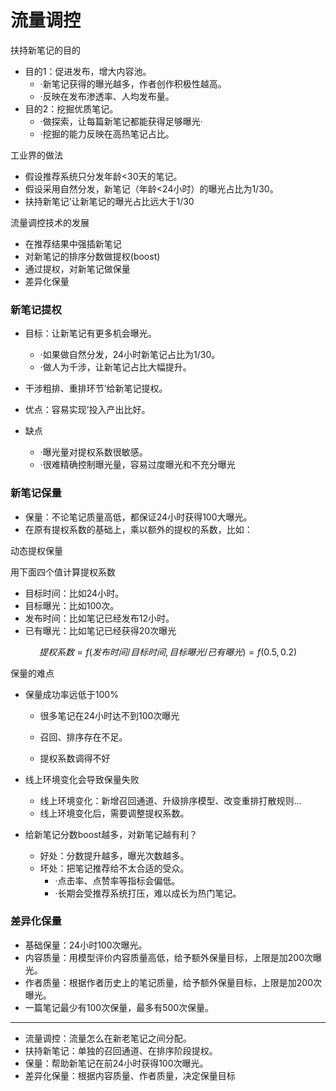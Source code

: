 # 流量调控

扶持新笔记的目的

- 目的1：促进发布，增大内容池。
  - ·新笔记获得的曝光越多，作者创作积极性越高。
  - ·反映在发布渗透率、人均发布量。
- 目的2：挖掘优质笔记。
  - ·做探索，让每篇新笔记都能获得足够曝光·
  - ·挖掘的能力反映在高热笔记占比。

工业界的做法

- 假设推荐系统只分发年龄<30天的笔记。
- 假设采用自然分发，新笔记（年龄<24小时）的曝光占比为1/30。
- 扶持新笔记’让新笔记的曝光占比远大于1/30

流量调控技术的发展

- 在推荐结果中强插新笔记
- 对新笔记的排序分数做提权(boost)
- 通过提权，对新笔记做保量
- 差异化保量

### 新笔记提权

- 目标：让新笔记有更多机会曝光。
  - ·如果做自然分发，24小时新笔记占比为1/30。
  - ·做人为千涉，让新笔记占比大幅提升。
- 干涉粗排、重排环节’给新笔记提权。



- 优点：容易实现’投入产出比好。
- 缺点
  - ·曝光量对提权系数很敏感。
  - ·很难精确控制曝光量，容易过度曝光和不充分曝光

### 新笔记保量

- 保量：不论笔记质量高低，都保证24小时获得100大曝光。
- 在原有提权系数的基础上，乘以额外的提权的系数，比如：

动态提权保量

用下面四个值计算提权系数

- 目标时间：比如24小时。
- 目标曝光：比如100次。
- 发布时间：比如笔记已经发布12小时。
- 已有曝光：比如笔记已经获得20次曝光

$$
提权系数=f(发布时间/目标时间,目标曝光/已有曝光)=f(0.5,0.2)
$$

保量的难点

- 保量成功率远低于100%

  - 很多笔记在24小时达不到100次曝光

  - 召回、排序存在不足。

  - 提权系数调得不好

- 线上环境变化会导致保量失败

  - 线上环境变化：新增召回通道、升级排序模型、改变重排打散规则…
  - 线上环境变化后，需要调整提权系数。

- 给新笔记分数boost越多，对新笔记越有利？

  - 好处：分数提升越多，曝光次数越多。
  - 坏处：把笔记推荐给不太合适的受众。
    - ·点击率、点赞率等指标会偏低。
    - ·长期会受推荐系统打压，难以成长为热门笔记。

### 差异化保量

- 基础保量：24小时100次曝光。
- 内容质量：用模型评价内容质量高低，给予额外保量目标，上限是加200次曝光。
- 作者质量：根据作者历史上的笔记质量，给予额外保量目标，上限是加200次曝光。
- 一篇笔记最少有100次保量，最多有500次保量。

---

- 流量调控：流量怎么在新老笔记之间分配。
- 扶持新笔记：单独的召回通道、在排序阶段提权。
- 保量：帮助新笔记在前24小时获得100次曝光。
- 差异化保量：根据内容质量、作者质量，决定保量目标